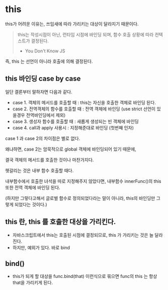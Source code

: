# this

this가 어려운 이유는, 쓰임새에 따라 가리키는 대상이 달라지기 때문이다. 

> this는 작성시점이 아닌, 런타임 시점에 바인딩 되며, 함수 호출 상황에 따라 컨텍스트가 결정된다. 
>
> - You Don't Know JS



즉, this 는 선언이 아니라 호출에 의해 결정된다.



## this 바인딩 case by case

일단 결론부터 말하자면 다음과 같다.

- case 1. 객체의 메서드를 호출할 때 : this는 자신을 호출한 객체로 바인딩 된다. 
- case 2. 전역객체의 함수를 호출할 때 : 전역 객체에 바인딩 (use strict 선언이 있을경우 전역바인딩에서 제외)
- case 3. 생성자 함수를 호출할 때 : 새롭게 생성되는 빈 객체에 바인딩 
- case 4. call과 apply 사용시 : 지정해준대로 바인딩 (첫번째 인자)



case 1 과  case 2의 차이점은 별로 없다. 

왜냐하면, case 2는 암묵적으로 global 객체에 바인딩되어 있기 때문에,

결국 객체의 메서드를 호출한 것이나 마찬가지다. 



헷갈리는 것은 내부 함수 호출할 때다. 

내부함수에서 호출한 녀석을 따로 지정해주지 않았다면, 내부함수 innerFunc()의 this 또한 전역 객체에 바인딩 된다. 

(하지만 그렇다고해서 글로벌 함수로 정의되었다라는 말이 아니라, this의 바인딩만 그렇게 되었다는 것이다.)



## this 란, this 를 호출한 대상을 가리킨다. 

- 자바스크립트에서 this는 호출된 시점에 결정되므로,  this 가 가리키는 것은 늘 달라진다. 
- 하지만, 예외가 있다. 바로 bind 



## bind()

- this가 되게 할 대상을 func.bind(that) 이런식으로 묶으면 func의 this 는 항상 that을 가리키게 된다. 



